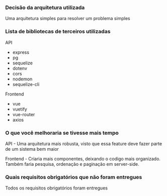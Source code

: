 ### Decisão da arquitetura utilizada

Uma arquitetura simples para resolver um problema simples

### Lista de bibliotecas de terceiros utilizadas

API

- express
- pg
- sequelize
- dotenv
- cors
- nodemon
- sequelize-cli

Frontend

- vue
- vuetify
- vue-router
- axios

### O que você melhoraria se tivesse mais tempo

API - Uma arquitetura mais robusta, visto que essa feature deve fazer parte de um sistema bem maior

Frontend - Criaria mais componentes, deixando o codigo mais organizado. Também faria pesquisa, ordenação e paginação em server-side.

### Quais requisitos obrigatórios que não foram entregues

Todos os requisitos obrigatórios foram entregues
